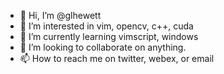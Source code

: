 - 👋 Hi, I’m @glhewett
- 👀 I’m interested in vim, opencv, c++, cuda
- 🌱 I’m currently learning vimscript, windows
- 💞️ I’m looking to collaborate on anything.
- 📫 How to reach me on twitter, webex, or email

<!---
glhewett/glhewett is a ✨ special ✨ repository because its `README.md` (this file) appears on your GitHub profile.
You can click the Preview link to take a look at your changes.
--->
